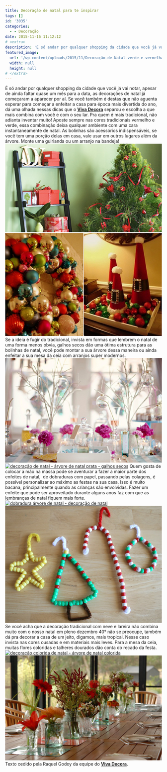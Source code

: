 ```yaml
---
title: Decoração de natal para te inspirar
tags: []
id: '3035'
categories:
  - - Decoração
date: 2015-11-16 11:12:12
# <extra>
description: 'É só andar por qualquer shopping da cidade que você já vai notar, apesar de ainda faltar quase um mês para a data, as decorações de natal já começaram a aparecer por aí. Se você também é destas que não aguenta esperar para começar a enfeitar a casa para época mais divertida do ano, dá uma olhada nessas dicas que o Viva Decora separou e escolha a que mais combina com você e com o seu lar. Pra quem é mais tradicional, não adianta inventar muito! Aposte sempre nas cores tradicionais vermelho e verde, essa combinação deixa qualquer ambiente com uma cara instantaneamente de natal. As bolinhas são acessórios indispensáveis, se você tem uma porção delas em casa, vale usar em outros lugares além da árvore. Monte uma guirlanda ou um arranjo na bandeja! Se a ideia é fugir do tradicional, &hellip;'
featured_image: 
  url: '/wp-content/uploads/2015/11/Decoração-de-Natal-verde-e-vermelha.jpg'
  width: null
  height: null
# </extra>
---
```


É só andar por qualquer shopping da cidade que você já vai notar, apesar de ainda faltar quase um mês para a data, as decorações de natal já começaram a aparecer por aí. Se você também é destas que não aguenta esperar para começar a enfeitar a casa para época mais divertida do ano, dá uma olhada nessas dicas que o **[Viva Decora](https://www.vivadecora.com.br/)** separou e escolha a que mais combina com você e com o seu lar. Pra quem é mais tradicional, não adianta inventar muito! Aposte sempre nas cores tradicionais vermelho e verde, essa combinação deixa qualquer ambiente com uma cara instantaneamente de natal. As bolinhas são acessórios indispensáveis, se você tem uma porção delas em casa, vale usar em outros lugares além da árvore. Monte uma guirlanda ou um arranjo na bandeja! [![Decoração tradicional de Natal - verde e vermelha](/wp-content/uploads/2015/11/Decoração-de-Natal-verde-e-vermelha.jpg)](/wp-content/uploads/2015/11/Decoração-de-Natal-verde-e-vermelha.jpg) [![decoração de natal - bolas natalinas em arranjos e bandejas ](/wp-content/uploads/2015/11/decoração-com-bolas-natalinas.jpg)](/wp-content/uploads/2015/11/decoração-com-bolas-natalinas.jpg) Se a ideia é fugir do tradicional, invista em formas que lembrem o natal de uma forma menos obvia, galhos secos dão uma ótima estrutura para as bolinhas de natal, você pode montar a sua árvore dessa maneira ou ainda enfeitar a sua mesa da ceia com arranjos super modernos. [![decoração de natal - bolas transparentes e galhos secos - decoração diferente para o Natal](/wp-content/uploads/2015/11/decoração-de-natal-moderna.jpg)](/wp-content/uploads/2015/11/decoração-de-natal-moderna.jpg) [![decoração de natal - árvore de natal prata - galhos secos](/wp-content/uploads/2015/11/árvore-de-natal-prata.jpg)](/wp-content/uploads/2015/11/árvore-de-natal-prata.jpg) Quem gosta de colocar a mão na massa pode se aventurar a fazer a maior parte dos enfeites de natal,  de dobraduras com papel, passando pelas colagens, é possível personalizar ao máximo as festas na sua casa. Isso é muito bacana, principalmente quando as crianças são envolvidas. Fazer um enfeite que pode ser aproveitado durante alguns anos faz com que as lembranças de natal fiquem mais forte. [![dobradura árvore de natal - decoração de natal](/wp-content/uploads/2015/11/árvore-de-natal-de-papel-dobradura.jpg)](/wp-content/uploads/2015/11/árvore-de-natal-de-papel-dobradura.jpg) [![enfeites artesanais de natal](/wp-content/uploads/2015/11/enfeites-de-natal.jpg)](/wp-content/uploads/2015/11/enfeites-de-natal.jpg) Se você acha que a decoração tradicional com neve e lareira não combina muito com o nosso natal em pleno dezembro 40° não se preocupe, também dá pra decorar a casa de um jeito, digamos, mais tropical. Nesse caso invista nas cores ousadas e em materiais mais leves. Para a mesa da ceia, muitas flores coloridas e talheres dourados dão conta do recado da festa. [![decoração colorida de natal - árvore de natal colorida](/wp-content/uploads/2015/11/árvore-de-natal-colorida-683x1024.jpg)](/wp-content/uploads/2015/11/árvore-de-natal-colorida.jpg) [![decoração ceia de natal](/wp-content/uploads/2015/11/decoração-mesa-de-natal.jpg)](/wp-content/uploads/2015/11/decoração-mesa-de-natal.jpg) Texto cedido pela Raquel Godoy da equipe do **[Viva Decora](https://www.vivadecora.com.br/)**.
